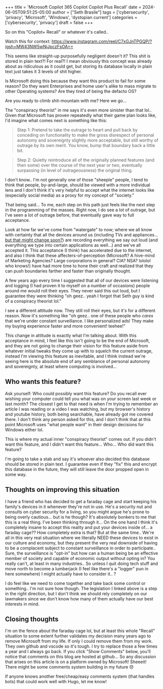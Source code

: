 +++
title = 'Microsoft Copilot 365 Copilot Copilot Plus Recall'
date = 2024-06-05T09:51:25-05:00
author = ["Seth Brasile"]
tags = ['cybersecurity', 'privacy', 'Microsoft', 'Windows', 'dystopian current']
categories = ['cybersecurity', 'privacy']
draft = false
+++

So on this "Copilot+ Recall" or whatever it's called..

Watch this for context: https://www.instagram.com/reel/C7xGJnTPGQP/?igsh=MW43NW5wNjJpczFsOA==

This seems like straight-up purposefully negligent doesn't it? This shit is stored in plain text?! For real?! I mean obviously this concept was already about as ridiculous as it could get, but storing its database locally in plain text just takes it 3 levels of shit higher.

Is Microsoft doing this because they want this product to fail for some reason? Do they want Enterprises and home user's alike to mass migrate to other Operating systems? Are they tired of being the defacto OS?

Are you ready to climb shit-mountain with me? Here we go...

The "conspiracy theorist" in me says it's even more sinister than that lol.. Given that Microsoft has proven repeatedly what their game plan looks like, I'd imagine what comes next is something like this:

>Step 1: Pretend to take the outrage to heart and pull back by conceding on functionality to make the gross disrespect of personal autonomy and sovereignty slightly more acceptable, but still worthy of outrage by its own merit. You know, bump that boundary back a little bit.

>Step 2: Quietly reintroduce all of the originally planned features (and then some) over the course of the next year or two, eventually surpassing (in level of outrageousness) the original thing.

I don't know.. I'm not generally one of those "sheeple" people, I tend to think that people, by-and-large, should be viewed with a more individual lens and I don't think it's very helpful to accept what the internet looks like (especially social media) as a proxy for my concept of "society."

That being said... To me, each step on this path just feels like the next step in the programming of the masses. Right now, I do see a lot of outrage, but I've seen a lot of outrage before, that eventually gave way to full acceptance.

Look at how far we've come from "watergate" to now; where we all know with certainty that all the devices around us (including TVs and appliances... [but that might change soon?][privacy]) are recording everything we say out loud (and everything we type into certain applications as well...) and we've all accepted it. This acceptance (I think) has accelerated due to the internet, and also I think that these affecters-of-perception (Microsoft? A hive-mind of Marketing Agencies? Large corporations in general? CIA? NSA? lololol who knows!) have had more time to hone their craft and realized that they can push boundaries farther and faster than originally thought.

A few years ago every time I suggested that all of our devices were listening and logging (I had proven it to myself on a number of occasions) people around me would roll their eyes. They never said this out loud, but I guarantee they were thinking "oh geez.. yeah I forgot that Seth guy is kind of a conspiracy theorist lol."

I see a different attitude now. They still roll their eyes, but it's for a different reason. Now it's something like "oh geez.. one of these people who _cares_ that we're under constant surveillance. I like personalized ads! They make my buying experience faster and more convenient! teehee!"

This change in attitude is exactly what I'm talking about. With this acceptance in mind, I feel like this isn't going to be the end of Microsoft, and they are not going to change their vision for this feature aside from whatever initial tweaks they come up with to squelch the current outrage, instead I'm viewing this feature as inevitable, and I think instead we're seeing here is the absolute end of any semblance of personal autonomy and sovereignty, at least where computing is involved...

## Who wants this feature?

Ask yourself: Who could possibly want this feature? Do you recall ever wishing your computer could tell you what was on your screen last week or last month? The closest I get to that need is when I'm trying to remember an article I was reading or a video I was watching, but my browser's history and youtube history, both being searchable, have already got me covered there. I don't think any person asked for this, and I don't think that at this point Microsoft uses "what people want" in their design decisions for Windows either lol.

This is where my actual inner "conspiracy theorist" comes out. If you didn't want this feature, and I didn't want this feature... Who... Who did want this feature?

I'm going to take a stab and say it's whoever also decided this database should be stored in plain text. I guarantee even if they "fix" this and encrypt this database in the future, they will still leave the door propped open in some way.

## Thoughts on improving this situation

I have a friend who has decided to get a faraday cage and start keeping his family's devices in it whenever they're not in use. He's a security nut and consults on cyber security for a living, so you might argue he's prone to being overly cautious... but is he though? It's absolutely bonkers to me that this is a real thing. I've been thinking through it... On the one hand I think it's completely insane to accept this reality and put your devices inside of... a faraday cage?? How completely extra is that? But at the same time.. We're all in this very real situation where we literally NEED these devices to exist in our culture and economy, but they present the very real downside of having to be a complacent subject to constant surveillance in order to participate.. Sure, the surveillance is "opt-in" but how can a human being be an effective member of society and capable of economic output without opting in? You really can't, at least in many industries.. So unless I quit doing tech stuff and move north to become a lumberjack (I feel like there's a "logger" pun in here somewhere) I might actually have to consider it.. ?

I do feel like we need to come together and take back some control or something.. I'm not sure how though. The legislation I linked above is a step in the right direction, but I don't think we should rely completely on our lawmakers since we don't know how many of them actually have our best interests in mind.

## Closing thoughts

I'm on the fence about the faraday cage lol, but at least this whole "Recall" situation to some extent further validates my decision many years ago to remove Microsoft from my life. If only I could remove them from my work. They own github and vscode so it's tough. I try to replace those a few times a year and I always go back. If you click "Show Comments" below, you'll notice that comments on this blog are hosted at github... So any discussion that arises on this article is on a platform owned by Microsoft! Sheeeit! There might be some comments system building in my future 😞

If anyone knows another free/cheap/easy comments system (that handles bots) that could work well with Hugo, let me know!

[privacy]: https://www.commerce.senate.gov/2023/7/smart-devices-appliances-with-hidden-microphones-cameras-must-be-disclosed-to-consumers
